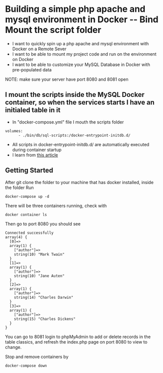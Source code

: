 # Building a simple php apache and mysql environment in Docker -- Bind Mount the script folder

 * I want to quickly spin up a php apache and mysql environment with Docker on a Remote Sever
 * I want to be able to mount my project code and run on the environment on Docker
 * I want to be able to customize your MySQL Database in Docker with pre-populated data
 
 NOTE: make sure your server have port 8080 and 8081 open
 
## I mount the scripts inside the MySQL Docker container, so when the services starts I have an initialed table in it

 * In "docker-compose.yml" file I mouth the scripts folder
```
volumes:
      - ./bin/db/sql-scripts:/docker-entrypoint-initdb.d/
```
 * All scripts in docker-entrypoint-initdb.d/ are automatically executed during container startup
 * I learn from [this article](https://medium.com/better-programming/customize-your-mysql-database-in-docker-723ffd59d8fb)

## Getting Started
After git clone the folder to your machine that has docker installed, inside the folder Run 	
```shell
docker-compose up -d
```

There will be three containers running, check with 
```
docker container ls
```

Then go to port 8080 you should see
```
Connected successfully
array(4) {
  [0]=>
  array(1) {
    ["author"]=>
    string(10) "Mark Twain"
  }
  [1]=>
  array(1) {
    ["author"]=>
    string(10) "Jane Auten"
  }
  [2]=>
  array(1) {
    ["author"]=>
    string(14) "Charles Darwin"
  }
  [3]=>
  array(1) {
    ["author"]=>
    string(15) "Charles Dickens"
  }
}
```
You can go to 8081 login to phpMyAdmin to add or delete records in the table classics, and refresh the index.php page on port 8080 to view to change.

Stop and remove containers by 
```
docker-compose down
```


